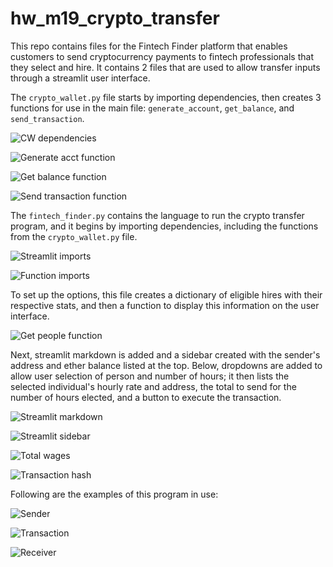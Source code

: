 # hw_m19_crypto_transfer

This repo contains files for the Fintech Finder platform that enables customers to send cryptocurrency payments to fintech professionals that they select and hire. It contains 2 files that are used to allow transfer inputs through a streamlit user interface.

The `crypto_wallet.py` file starts by importing dependencies, then creates 3 functions for use in the main file: `generate_account`, `get_balance`, and `send_transaction`.

![CW dependencies](Images/4.PNG)

![Generate acct function](Images/5.PNG)

![Get balance function](Images/6.PNG)

![Send transaction function](Images/7.PNG)

The `fintech_finder.py` contains the language to run the crypto transfer program, and it begins by importing dependencies, including the functions from the `crypto_wallet.py` file.

![Streamlit imports](Images/8.PNG)

![Function imports](Images/9.PNG)

To set up the options, this file creates a dictionary of eligible hires with their respective stats, and then a function to display this information on the user interface.

![Get people function](Images/10.PNG)

Next, streamlit markdown is added and a sidebar created with the sender's address and ether balance listed at the top. Below, dropdowns are added to allow user selection of person and number of hours; it then lists the selected individual's hourly rate and address, the total to send for the number of hours elected, and a button to execute the transaction.

![Streamlit markdown](Images/11.PNG)

![Streamlit sidebar](Images/12.PNG)

![Total wages](Images/13.PNG)

![Transaction hash](Images/14.PNG)

Following are the examples of this program in use:

![Sender](Images/1.PNG)

![Transaction](Images/2.PNG)

![Receiver](Images/3.PNG)
